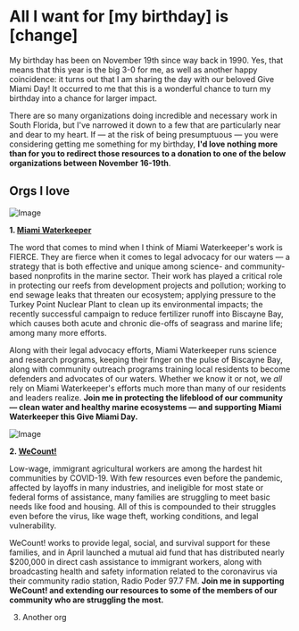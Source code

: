 # All I want for [my birthday] is [change]

My birthday has been on November 19th since way back in 1990. Yes, that means that this year is the big 3-0 for me, as well as another happy coincidence: it turns out that I am sharing the day with our beloved Give Miami Day! It occurred to me that this is a wonderful chance to turn my birthday into a chance for larger impact.

There are so many organizations doing incredible and necessary work in South Florida, but I've narrowed it down to a few that are particularly near and dear to my heart. If — at the risk of being presumptuous — you were considering getting me something for my birthday, **I'd love nothing more than for you to redirect those resources to a donation to one of the below organizations between November 16-19th**.

## Orgs I love

![Image](https://d3n8a8pro7vhmx.cloudfront.net/miamiwaterkeeper/pages/4429/attachments/original/1598109811/Christy_Raynor_-_Harbor_Island_between_East_and_West_Dr.jpg?1598109811)

**1. [Miami Waterkeeper](https://www.givemiamiday.org/rebecca-mwk)**

The word that comes to mind when I think of Miami Waterkeeper's work is FIERCE. They are fierce when it comes to legal advocacy for our waters — a strategy that is both effective and unique among science- and community-based nonprofits in the marine sector. Their work has played a critical role in protecting our reefs from development projects and pollution; working to end sewage leaks that threaten our ecosystem; applying pressure to the Turkey Point Nuclear Plant to clean up its environmental impacts; the recently successful campaign to reduce fertilizer runoff into Biscayne Bay, which causes both acute and chronic die-offs of seagrass and marine life; among many more efforts.

Along with their legal advocacy efforts, Miami Waterkeeper runs science and research programs, keeping their finger on the pulse of Biscayne Bay, along with community outreach programs training local residents to become defenders and advocates of our waters. Whether we know it or not, we *all* rely on Miami Waterkeeper's efforts much more than many of our residents and leaders realize. **Join me in protecting the lifeblood of our community — clean water and healthy marine ecosystems — and supporting Miami Waterkeeper this Give Miami Day.**

![Image](https://pbs.twimg.com/media/ElHttj2WkAAhgNd?format=jpg&name=small)

**2. [WeCount!](https://www.givemiamiday.org/rebecca-wc)**

Low-wage, immigrant agricultural workers are among the hardest hit communities by COVID-19. With few resources even before the pandemic, affected by layoffs in many industries, and ineligible for most state or federal forms of assistance, many families are struggling to meet basic needs like food and housing. All of this is compounded to their struggles even before the virus, like wage theft, working conditions, and legal vulnerability. 

WeCount! works to provide legal, social, and survival support for these families, and in April launched a mutual aid fund that has distributed nearly $200,000 in direct cash assistance to immigrant workers, along with broadcasting health and safety information related to the coronavirus via their community radio station, Radio Poder 97.7 FM. **Join me in supporting WeCount! and extending our resources to some of the members of our community who are struggling the most.**

3. Another org
